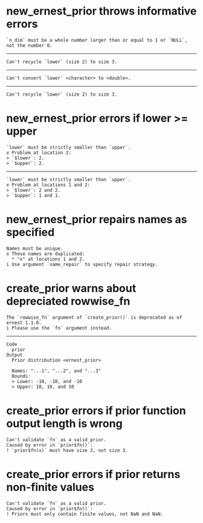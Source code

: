 # new_ernest_prior throws informative errors

    `n_dim` must be a whole number larger than or equal to 1 or `NULL`, not the number 0.

---

    Can't recycle `lower` (size 2) to size 3.

---

    Can't convert `lower` <character> to <double>.

---

    Can't recycle `lower` (size 2) to size 3.

# new_ernest_prior errors if lower >= upper

    `lower` must be strictly smaller than `upper`.
    x Problem at location 2:
    > `$lower`: 2.
    > `$upper`: 2.

---

    `lower` must be strictly smaller than `upper`.
    x Problem at locations 1 and 2:
    > `$lower`: 2 and 2.
    > `$upper`: 1 and 1.

# new_ernest_prior repairs names as specified

    Names must be unique.
    x These names are duplicated:
      * "x" at locations 1 and 2.
    i Use argument `name_repair` to specify repair strategy.

# create_prior warns about depreciated rowwise_fn

    The `rowwise_fn` argument of `create_prior()` is deprecated as of ernest 1.1.0.
    i Please use the `fn` argument instead.

---

    Code
      prior
    Output
      Prior distribution <ernest_prior>
      
      Names: "...1", "...2", and "...3"
      Bounds:
      > Lower: -10, -10, and -10
      > Upper: 10, 10, and 10

# create_prior errors if prior function output length is wrong

    Can't validate `fn` as a valid prior.
    Caused by error in `prior$fn()`:
    ! `prior$fn(x)` must have size 2, not size 3.

# create_prior errors if prior returns non-finite values

    Can't validate `fn` as a valid prior.
    Caused by error in `prior$fn()`:
    ! Priors must only contain finite values, not NaN and NaN.

